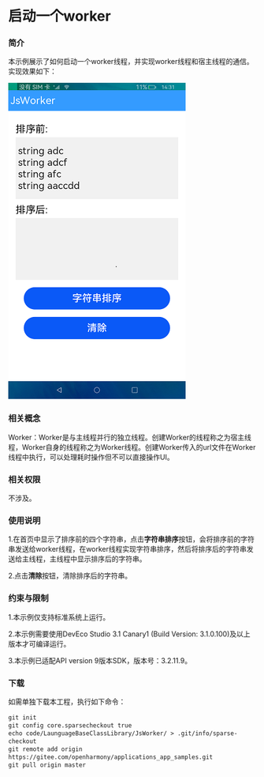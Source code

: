 # 启动一个worker

### 简介

本示例展示了如何启动一个worker线程，并实现worker线程和宿主线程的通信。实现效果如下：

![main](screenshots/device/main.png)

### 相关概念

Worker：Worker是与主线程并行的独立线程。创建Worker的线程称之为宿主线程，Worker自身的线程称之为Worker线程。创建Worker传入的url文件在Worker线程中执行，可以处理耗时操作但不可以直接操作UI。

### 相关权限

不涉及。

### 使用说明

1.在首页中显示了排序前的四个字符串，点击**字符串排序**按钮，会将排序前的字符串发送给worker线程，在worker线程实现字符串排序，然后将排序后的字符串发送给主线程，主线程中显示排序后的字符串。

2.点击**清除**按钮，清除排序后的字符串。


### 约束与限制

1.本示例仅支持标准系统上运行。

2.本示例需要使用DevEco Studio 3.1 Canary1 (Build Version: 3.1.0.100)及以上版本才可编译运行。

3.本示例已适配API version 9版本SDK，版本号：3.2.11.9。

### 下载

如需单独下载本工程，执行如下命令：

````
git init
git config core.sparsecheckout true
echo code/LaunguageBaseClassLibrary/JsWorker/ > .git/info/sparse-checkout
git remote add origin https://gitee.com/openharmony/applications_app_samples.git
git pull origin master
````